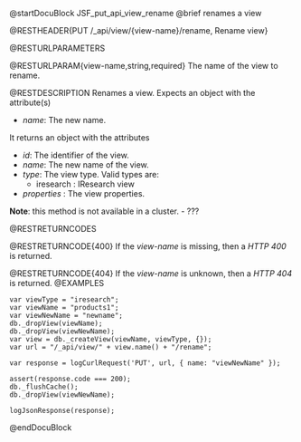 
@startDocuBlock JSF_put_api_view_rename
@brief renames a view

@RESTHEADER{PUT /_api/view/{view-name}/rename, Rename view}

@RESTURLPARAMETERS

@RESTURLPARAM{view-name,string,required}
The name of the view to rename.

@RESTDESCRIPTION
Renames a view. Expects an object with the attribute(s)

- *name*: The new name.

It returns an object with the attributes

- *id*: The identifier of the view.
- *name*: The new name of the view.
- *type*: The view type. Valid types are:
  - iresearch : IResearch view
- *properties* : The view properties.

**Note**: this method is not available in a cluster. - ???

@RESTRETURNCODES

@RESTRETURNCODE{400}
If the *view-name* is missing, then a *HTTP 400* is
returned.

@RESTRETURNCODE{404}
If the *view-name* is unknown, then a *HTTP 404*
is returned.
@EXAMPLES

    var viewType = "iresearch";
    var viewName = "products1";
    var viewNewName = "newname";
    db._dropView(viewName);
    db._dropView(viewNewName);
    var view = db._createView(viewName, viewType, {});
    var url = "/_api/view/" + view.name() + "/rename";

    var response = logCurlRequest('PUT', url, { name: "viewNewName" });

    assert(response.code === 200);
    db._flushCache();
    db._dropView(viewNewName);

    logJsonResponse(response);
@endDocuBlock
